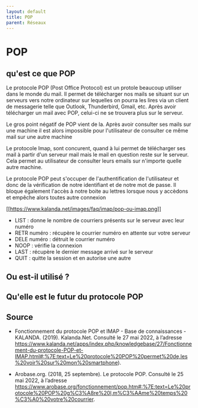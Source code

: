 ```yaml
---
layout: default
title: POP
parent: Réseaux
---
```


# POP

## qu'est ce que POP

Le protocole POP (Post Office Protocol) est un protole beaucoup utiliser dans le monde du mail. Il permet de télécharger nos mails se situant sur un serveurs vers notre ordinateur sur lequelles on pourra les lires via un client de messagerie telle que Outlook, Thunderbird, Gmail, etc. Après avoir télécharger un mail avec POP, celui-ci ne se trouvera plus sur le serveur.

Le gros point négatif de POP vient de la. Après avoir consulter ses mails sur une machine il est alors impossible pour l'utilisateur de consulter ce même mail sur une autre machine

Le protocole Imap, sont concurent, quand à lui permet de télécharger ses mail à  partir d'un serveur mail mais le mail en question reste sur le serveur. Cela permet au utilisateur de consulter leurs emails sur n'importe quelle autre machine. 

Le protocole POP peut s'occuper de l'authentification de l'utilisateur et donc de la vérification de notre identifiant et de notre mot de passe. Il bloque également l'accès à notre boite au lettres lorsque nous y accèdons et empêche alors toutes autre connexion

[[https://www.kalanda.net/images/faq/imap/pop-ou-imap.png]]

* LIST : donne le nombre de courriers présents sur le serveur avec leur numéro
* RETR numéro : récupère le courrier numéro en attente sur votre serveur
* DELE numéro : détruit le courrier numéro
* NOOP : vérifie la connexion
* LAST : récupère le dernier message arrivé sur le serveur
* QUIT : quitte la session et en autorise une autre

## Ou est-il utilisé ?

## Qu'elle est le futur du protocole POP

## Source

* Fonctionnement du protocole POP et IMAP - Base de connaissances - KALANDA. (2019). Kalanda.Net. Consulté le 27 mai 2022, à l’adresse https://www.kalanda.net/apps/index.php/knowledgebase/27/Fonctionnement-du-protocole-POP-et-IMAP.html#:%7E:text=Le%20protocole%20POP%20permet%20de,les%20voir%20sur%20mon%20smartphone).

* Arobase.org. (2018, 25 septembre). Le protocole POP. Consulté le 25 mai 2022, à l’adresse https://www.arobase.org/fonctionnement/pop.htm#:%7E:text=Le%20protocole%20POP%20g%C3%A8re%20l,m%C3%AAme%20temps%20%C3%A0%20votre%20courrier.